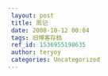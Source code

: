 ```yaml
---
 layout: post
 title: 周记
 date: 2008-10-12 00:04
 tags: 旧博客存档
 ref_id: 1536955198635
 author: teryoy
 categories: Uncategorized
---
```

